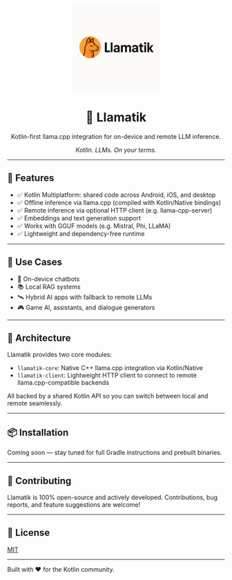 <p align="center">
  <img src="https://raw.githubusercontent.com/ferranpons/llamatik/main/assets/llamatik-logo.png" alt="Llamatik Logo" width="200"/>
</p>

<h1 align="center">🦙 Llamatik</h1>

<p align="center">
  Kotlin-first llama.cpp integration for on-device and remote LLM inference.
</p>

<p align="center"><i>Kotlin. LLMs. On your terms.</i></p>

---

## 🚀 Features

- ✅ Kotlin Multiplatform: shared code across Android, iOS, and desktop
- ✅ Offline inference via llama.cpp (compiled with Kotlin/Native bindings)
- ✅ Remote inference via optional HTTP client (e.g. llama-cpp-server)
- ✅ Embeddings and text generation support
- ✅ Works with GGUF models (e.g. Mistral, Phi, LLaMA)
- ✅ Lightweight and dependency-free runtime

---

## 🔧 Use Cases

- 🧠 On-device chatbots
- 📚 Local RAG systems
- 🛰️ Hybrid AI apps with fallback to remote LLMs
- 🎮 Game AI, assistants, and dialogue generators

---

## 🧱 Architecture

Llamatik provides two core modules:

- `llamatik-core`: Native C++ llama.cpp integration via Kotlin/Native
- `llamatik-client`: Lightweight HTTP client to connect to remote llama.cpp-compatible backends

All backed by a shared Kotlin API so you can switch between local and remote seamlessly.

---

## 📦 Installation

Coming soon — stay tuned for full Gradle instructions and prebuilt binaries.

---

## 🤝 Contributing

Llamatik is 100% open-source and actively developed. Contributions, bug reports, and feature
suggestions are welcome!

---

## 📜 License

[MIT](./LICENSE)

---

Built with ❤️ for the Kotlin community.
